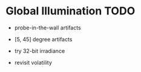 # Global Illumination TODO

- probe-in-the-wall artifacts
- [5, 45] degree artifacts

- try 32-bit irradiance
- revisit volatility

